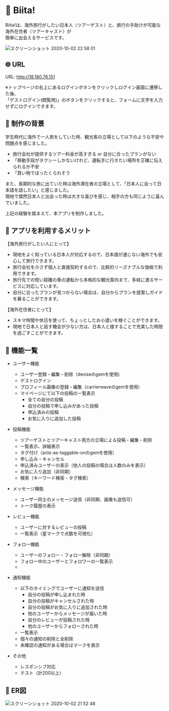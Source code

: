 # :feet: Biita!
Biita!は、海外旅行がしたい日本人〈ツアーゲスト〉と、旅行の手助けが可能な海外在住者〈ツアーキャスト〉が  
簡単に出会えるサービスです。

![スクリーンショット 2020-10-02 22 58 01](https://user-images.githubusercontent.com/67250685/94931475-c4842480-0502-11eb-9f33-ccae3e88d4e8.jpg)

## :globe_with_meridians: URL
URL: http://18.180.76.151  

※トップページの右上にあるログインボタンをクリックしログイン画面に遷移した後、  
「ゲストログイン(閲覧用)」のボタンをクリックすると、フォームに文字を入力せずにログインできます。

## :closed_book: 制作の背景
学生時代に海外で一人旅をしていた時、観光客の立場として以下のような不安や問題点を感じました。  
- 旅行会社が提供するツアー料金が高すぎる or 自分に合ったプランがない
- 「移動手段がタクシーしかないけれど、運転手に行きたい場所を正確に伝えられるか不安
- 「買い物でぼったくられそう

また、長期的な旅に出ていた時は海外滞在者の立場として、「日本人に会って日本語を話したい」と感じました。  
現地で偶然日本人と出会った時は大きな喜びを感じ、相手の方も同じように喜んでいました。

上記の経験を踏まえて、本アプリを制作しました。  

## :green_book: アプリを利用するメリット
【海外旅行がしたい人にとって】
- 現地をよく知っている日本人が対応するので、日本語が通じない海外でも安心して旅行できます。
- 旅行会社を介さず個人と直接契約するので、比較的リーズナブルな価格で利用できます。
- 旅行先での短い距離の車の運転から本格的な観光案内まで、多岐に渡るサービスに対応しています。
- 自分に合ったプランが見つからない場合は、自分からプランを提案しガイドを募ることができます。

【海外在住者にとって】
- スキマ時間や休日を使って、ちょっとしたお小遣いを稼ぐことができます。
- 現地で日本人と話す機会が少ない方は、日本人と接することで充実した時間を過ごすことができます。

## :blue_book: 機能一覧
- ユーザー機能
  - ユーザー登録・編集・削除（deviseのgemを使用)
  - ゲストログイン
  - プロフィール画像の登録・編集（carrierwaveのgemを使用）
  - マイページにて以下の投稿の一覧表示
    - 全ての自分の投稿
    - 自分の投稿で申し込みがあった投稿
    - 申込済みの投稿
    - お気に入りに追加した投稿

- 投稿機能
  - ツアーゲストとツアーキャスト両方の立場による投稿・編集・削除
  - 一覧表示、詳細表示
  - タグ付け（acts-as-taggable-onのgemを使用）
  - 申し込み・キャンセル
  - 申込済みユーザーの表示（他人の投稿の場合は人数のみを表示）
  - お気に入り追加（非同期）
  - 検索（キーワード検索・タグ検索）

- メッセージ機能
  - ユーザー同士のメッセージ送信（非同期、画像も送信可）
  - トーク履歴の表示

- レビュー機能
  - ユーザーに対するレビューの投稿
  - 一覧表示（星マークで点数を可視化）

- フォロー機能
  - ユーザーのフォロー・フォロー解除（非同期）
  - フォロー中のユーザーとフォロワーの一覧表示
  - 

- 通知機能
  - 以下のタイミングでユーザーに通知を送信
    - 自分の投稿が申し込まれた時
    - 自分の投稿がキャンセルされた時
    - 自分の投稿がお気に入りに追加された時
    - 他のユーザーからメッセージが届いた時
    - 自分のレビューが投稿された時
    - 他のユーザーからフォローされた時
  - 一覧表示
  - 個々の通知の削除と全削除
  - 未確認の通知がある場合はマークを表示

- その他
  - レスポンシブ対応
  - テスト（計200以上）


## :orange_book: ER図
![スクリーンショット 2020-10-02 21 52 48](https://user-images.githubusercontent.com/67250685/94925111-a6fe8d00-04f9-11eb-9da0-ef6c04d35e64.jpg)